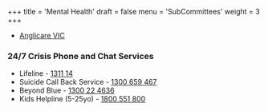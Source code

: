 +++
title = 'Mental Health'
draft = false
menu = 'SubCommittees'
weight = 3
+++

- [Anglicare VIC](https://www.housing.vic.gov.au/crisis-emergency-accommodation)

### 24/7 Crisis Phone and Chat Services

- Lifeline - [1311 14](tel:131114)
- Suicide Call Back Service - [1300 659 467](tel:1300659467)
- Beyond Blue - [1300 22 4636](tel:1300224636)
- Kids Helpline (5-25yo) - [1800 551 800](tel:1800551800)
